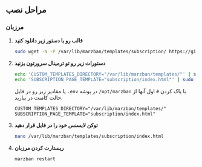 ## مراحل نصب

### مرزبان

1. **قالب رو با دستور زیر دانلود کنید**
   ```sh
   sudo wget -N -P /var/lib/marzban/templates/subscription/ https://github.com/MR-MKZ/template-loader/releases/download/v1.0.0/index.html
   ```

2. **دستورات زیر رو تو ترمینال سرورتون بزنید**
   ```sh
   echo 'CUSTOM_TEMPLATES_DIRECTORY="/var/lib/marzban/templates/"' | sudo tee -a /opt/marzban/.env
   echo 'SUBSCRIPTION_PAGE_TEMPLATE="subscription/index.html"' | sudo tee -a /opt/marzban/.env
   ```
   یا مقادیر زیر رو در فایل `.env` در پوشه `/opt/marzban` با پاک کردن `#` اول آنها از حالت کامنت در بیارید.
   ```
   CUSTOM_TEMPLATES_DIRECTORY="/var/lib/marzban/templates/"
   SUBSCRIPTION_PAGE_TEMPLATE="subscription/index.html"
   ```

3. **توکن لایسنس خود را در فایل قرار دهید**
   ```sh
   nano /var/lib/marzban/templates/subscription/index.html
   ```

4. **ریستارت کردن مرزبان**
   ```sh
   marzban restart
   ```
